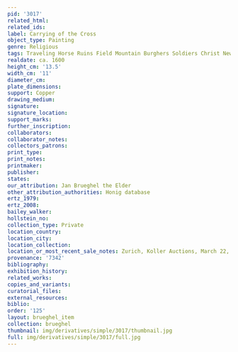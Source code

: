 ```yaml
---
pid: '3017'
related_html: 
related_ids: 
label: Carrying of the Cross
object_type: Painting
genre: Religious
tags: Traveling Horse Ruins Field Mountain Burghers Soldiers Christ New_Testament
realdate: ca. 1600
height_cm: '13.5'
width_cm: '11'
diameter_cm: 
plate_dimensions: 
support: Copper
drawing_medium: 
signature: 
signature_location: 
support_marks: 
further_inscription: 
collaborators: 
collaborator_notes: 
collectors_patrons: 
print_type: 
print_notes: 
printmaker: 
publisher: 
states: 
our_attribution: Jan Brueghel the Elder
other_attribution_authorities: Honig database
ertz_1979: 
ertz_2008: 
bailey_walker: 
hollstein_no: 
collection_type: Private
location_country: 
location_city: 
location_collection: 
location_or_most_recent_sale_notes: Zurich, Koller Auctions, March 22, 2016
provenance: '7342'
bibliography: 
exhibition_history: 
related_works: 
copies_and_variants: 
curatorial_files: 
external_resources: 
biblio: 
order: '125'
layout: brueghel_item
collection: brueghel
thumbnail: img/derivatives/simple/3017/thumbnail.jpg
full: img/derivatives/simple/3017/full.jpg
---
```

